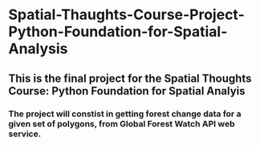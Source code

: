 # Spatial-Thaughts-Course-Project-Python-Foundation-for-Spatial-Analysis

## This is the final project for the Spatial Thoughts Course: Python Foundation for Spatial Analyis

### The project will constist in getting forest change data for a given set of polygons, from Global Forest Watch API web service.
